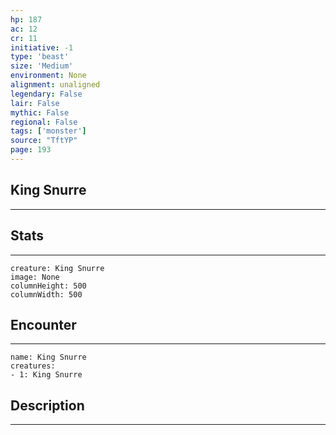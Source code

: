 ```yaml
---
hp: 187
ac: 12
cr: 11
initiative: -1
type: 'beast'    
size: 'Medium'
environment: None
alignment: unaligned
legendary: False
lair: False
mythic: False
regional: False
tags: ['monster']
source: "TftYP"
page: 193
---
```


## King Snurre
---



## Stats
---

```statblock
creature: King Snurre
image: None
columnHeight: 500
columnWidth: 500
```

## Encounter
---

```encounter-table
name: King Snurre
creatures:
- 1: King Snurre
```

## Description
---




